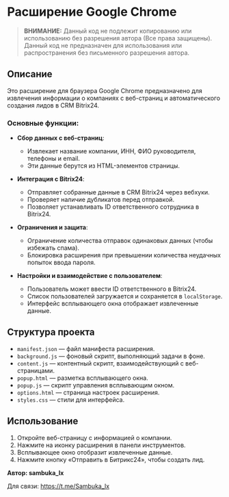 # Расширение Google Chrome

> **ВНИМАНИЕ:** Данный код не подлежит копированию или использованию без разрешения автора (Все права защищены).
> Данный код не предназначен для использования или распространения без письменного разрешения автора.

## Описание

Это расширение для браузера Google Chrome предназначено для извлечения информации о компаниях с веб-страниц и автоматического создания лидов в CRM Bitrix24.

### Основные функции:

- **Сбор данных с веб-страниц**:
  - Извлекает название компании, ИНН, ФИО руководителя, телефоны и email.
  - Эти данные берутся из HTML-элементов страницы.

- **Интеграция с Bitrix24**:
  - Отправляет собранные данные в CRM Bitrix24 через вебхуки.
  - Проверяет наличие дубликатов перед отправкой.
  - Позволяет устанавливать ID ответственного сотрудника в Bitrix24.

- **Ограничения и защита**:
  - Ограничение количества отправок одинаковых данных (чтобы избежать спама).
  - Блокировка расширения при превышении количества неудачных попыток ввода пароля.

- **Настройки и взаимодействие с пользователем**:
  - Пользователь может ввести ID ответственного в Bitrix24.
  - Список пользователей загружается и сохраняется в `localStorage`.
  - Интерфейс всплывающего окна отображает извлеченные данные.

## Структура проекта

- `manifest.json` — файл манифеста расширения.
- `background.js` — фоновый скрипт, выполняющий задачи в фоне.
- `content.js` — контентный скрипт, взаимодействующий с веб-страницами.
- `popup.html` — разметка всплывающего окна.
- `popup.js` — скрипт управления всплывающим окном.
- `options.html` — страница настроек расширения.
- `styles.css` — стили для интерфейса.

## Использование

1. Откройте веб-страницу с информацией о компании.
2. Нажмите на иконку расширения в панели инструментов.
3. Всплывающее окно отобразит извлеченные данные.
4. Нажмите кнопку «Отправить в Битрикс24», чтобы создать лид.

**Автор: sambuka_lx**

Для связи: https://t.me/Sambuka_lx
